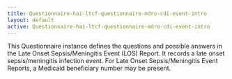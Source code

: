 ```yaml
---
title: Questionnaire-hai-ltcf-questionnaire-mdro-cdi-event-intro
layout: default
active: Questionnaire-hai-ltcf-questionnaire-mdro-cdi-event-intro
---
```


This Questionnaire instance defines the questions and possible answers in the Late Onset Sepsis/Meningitis Event (LOS) Report. It records a late onset sepsis/meningitis infection event. For Late Onset Sepsis/Meningitis Event Reports, a Medicaid beneficiary number may be present.
